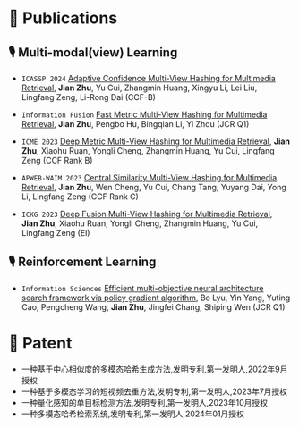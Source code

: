 
# 📝 Publications 
## 🎙 Multi-modal(view) Learning
- ``ICASSP 2024`` [Adaptive Confidence Multi-View Hashing for Multimedia Retrieval](https://arxiv.org/abs/2312.07327), **Jian Zhu**, Yu Cui, Zhangmin Huang, Xingyu Li, Lei Liu, Lingfang Zeng, Li-Rong Dai (CCF-B)

- ``Information Fusion`` [Fast Metric Multi-View Hashing for Multimedia Retrieval](https://www.sciencedirect.com/science/article/pii/S1566253523004463), **Jian Zhu**, Pengbo Hu, Bingqian Li, Yi Zhou (JCR Q1)

- ``ICME 2023`` [Deep Metric Multi-View Hashing for Multimedia Retrieval](https://ieeexplore.ieee.org/abstract/document/10219985), **Jian Zhu**, Xiaohu Ruan, Yongli Cheng, Zhangmin Huang, Yu Cui, Lingfang Zeng (CCF Rank B)

- ``APWEB-WAIM 2023`` [Central Similarity Multi-View Hashing for Multimedia Retrieval](https://arxiv.org/abs/2308.13774), **Jian Zhu**, Wen Cheng, Yu Cui, Chang Tang, Yuyang Dai, Yong Li, Lingfang Zeng (CCF Rank C)

- ``ICKG 2023`` [Deep Fusion Multi-View Hashing for Multimedia Retrieval](https://ieeexplore.ieee.org/abstract/document/10219985), **Jian Zhu**, Xiaohu Ruan, Yongli Cheng, Zhangmin Huang, Yu Cui, Lingfang Zeng (EI)

## 🎙 Reinforcement Learning
- ``Information Sciences`` [Efficient multi-objective neural architecture search framework via policy gradient algorithm](https://www.sciencedirect.com/science/article/pii/S0020025524000999), Bo Lyu, Yin Yang, Yuting Cao, Pengcheng Wang, **Jian Zhu**, Jingfei Chang, Shiping Wen (JCR Q1)

# 📝 Patent 
- 一种基于中心相似度的多模态哈希生成方法,发明专利,第一发明人,2022年9月授权
- 一种基于多模态学习的短视频去重方法,发明专利,第一发明人,2023年7月授权
- 一种量化感知的单目标检测方法,发明专利,第一发明人,2023年10月授权
- 一种多模态哈希检索系统,发明专利,第一发明人,2024年01月授权